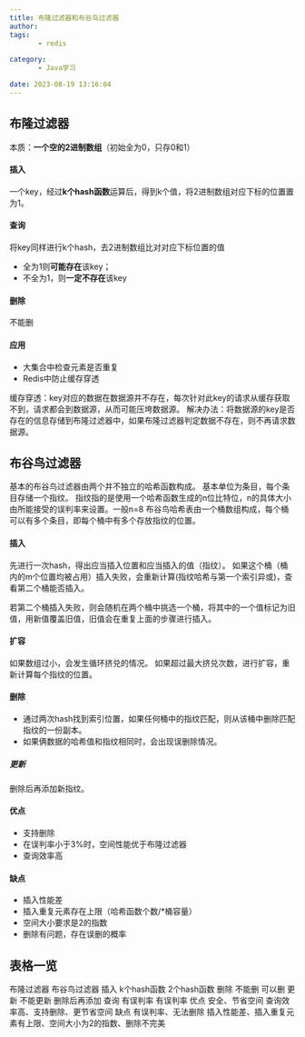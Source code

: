 ```yaml
---
title: 布隆过滤器和布谷鸟过滤器
author: 
tags: 
       - redis

category: 
       - Java学习

date: 2023-08-19 13:16:04
---
```

## 布隆过滤器

本质：**一个空的2进制数组**（初始全为0，只存0和1）

#### 插入

一个key，经过**k个hash函数**运算后，得到k个值，将2进制数组对应下标的位置置为1。

#### 查询

将key同样进行k个hash，去2进制数组比对对应下标位置的值

* 全为1则**可能存在**该key；
* 不全为1，则**一定不存在**该key

#### 删除

不能删

#### 应用

* 大集合中检查元素是否重复
* Redis中防止缓存穿透

缓存穿透：key对应的数据在数据源并不存在，每次针对此key的请求从缓存获取不到，请求都会到数据源，从而可能压垮数据源。
解决办法：将数据源的key是否存在的信息存储到布隆过滤器中，如果布隆过滤器判定数据不存在，则不再请求数据源。

## 布谷鸟过滤器

基本的布谷鸟过滤器由两个并不独立的哈希函数构成。
基本单位为条目，每个条目存储一个指纹。
指纹指的是使用一个哈希函数生成的n位比特位，n的具体大小由所能接受的误判率来设置。一般n=8
布谷鸟哈希表由一个桶数组构成，每个桶可以有多个条目，即每个桶中有多个存放指纹的位置。

#### 插入

先进行一次hash，得出应当插入位置和应当插入的值（指纹）。
如果这个桶（桶内的m个位置均被占用）插入失败，会重新计算(指纹哈希与第一个索引异或)，查看第二个桶能否插入。

若第二个桶插入失败，则会随机在两个桶中挑选一个桶，将其中的一个值标记为旧值，用新值覆盖旧值，旧值会在重复上面的步骤进行插入。

#### 扩容

如果数组过小，会发生循环挤兑的情况。
如果超过最大挤兑次数，进行扩容，重新计算每个指纹的位置。

#### 删除

* 通过两次hash找到索引位置，如果任何桶中的指纹匹配，则从该桶中删除匹配指纹的一份副本。
* 如果俩数据的哈希值和指纹相同时，会出现误删除情况。

##### 更新

删除后再添加新指纹。

#### 优点

* 支持删除
* 在误判率小于3%时，空间性能优于布隆过滤器
* 查询效率高

#### 缺点

* 插入性能差
* 插入重复元素存在上限（哈希函数个数/*桶容量）
* 空间大小要求是2的指数
* 删除有问题，存在误删的概率

## 表格一览

布隆过滤器 布谷鸟过滤器 插入 k个hash函数 2个hash函数 删除 不能删 可以删 更新 不能更新 删除后再添加 查询 有误判率 有误判率 优点 安全、节省空间 查询效率高、支持删除、更节省空间 缺点 有误判率、无法删除 插入性能差、插入重复元素有上限、空间大小为2的指数、删除不完美
